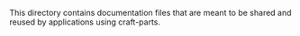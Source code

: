  This directory contains documentation files that are meant to
 be shared and reused by applications using craft-parts.
 